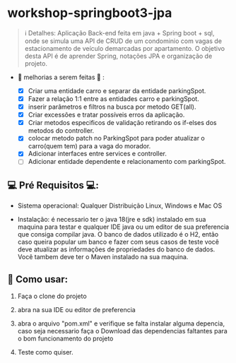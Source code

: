 # workshop-springboot3-jpa

> ℹ️ Detalhes: Aplicação Back-end feita em java + Spring boot + sql, onde se simula uma API de CRUD de um condominio com vagas de estacionamento de veículo demarcadas por apartamento. O objetivo desta API é de aprender Spring, notações JPA e organização de projeto.

- 🚧 melhorias a serem feitas 🚧 :

  - [x]  Criar uma entidade carro e separar da entidade parkingSpot.
  - [x]  Fazer a relação 1:1 entre as entidades carro e parkingSpot.
  - [x]  inserir parâmetros e filtros na busca por metodo GET(all).
  - [x]  Criar excessões e tratar possíveis erros da aplicação.
  - [x]  Criar metodos especificos de validação retirando os if-elses dos metodos do controller.
  - [x]  colocar metodo patch no ParkingSpot para poder atualizar o carro(quem tem) para a vaga do morador.
  - [x]  Adicionar interfaces entre services e controller.
  - [ ]  Adicionar entidade dependente e relacionamento com parkingSpot.

## 💻 Pré Requisitos 💻:

- Sistema operacional: Qualquer Distribuição Linux, Windows e Mac OS

- Instalação: é necessario ter o java 18(jre e sdk) instalado em sua maquina para testar e qualquer IDE java ou um editor de sua preferencia que consiga
  compilar java. O banco de dados utilizado é o H2, então caso queira popular um banco e fazer com seus casos de teste você deve atualizar as informações de propriedades do banco de dados. Você tambem deve ter o Maven instalado na sua maquina.

## 📃 Como usar:

1. Faça o clone do projeto

2. abra na sua IDE ou editor de preferencia

3. abra o arquivo "pom.xml" e verifique se falta instalar alguma depencia, caso seja necessario faça o Download das dependencias faltantes para o bom funcionamento do projeto

4. Teste como quiser.

